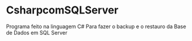 # CsharpcomSQLServer
Programa feito na linguagem C# 
Para fazer o backup e o restauro da Base de Dados em SQL Server 
